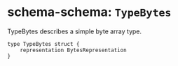 # schema-schema: `TypeBytes`

TypeBytes describes a simple byte array type.


```ipldsch
type TypeBytes struct {
	representation BytesRepresentation
}
```
